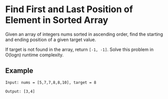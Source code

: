 # Find First and Last Position of Element in Sorted Array

Given an array of integers nums sorted in ascending order, find the starting and ending position of a given target value.

If target is not found in the array, return `[-1, -1]`.
Solve this problem in O(logn) runtime complexity.

## Example
```
Input: nums = [5,7,7,8,8,10], target = 8

Output: [3,4]
```
